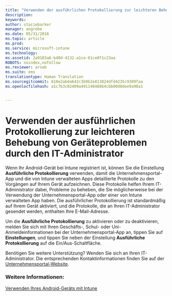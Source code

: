 ```yaml
---
title: "Verwenden der ausführlichen Protokollierung zur leichteren Behebung von Geräteproblemen durch den IT-Administrator | Microsoft Intune"
description: 
keywords: 
author: staciebarker
manager: angrobe
ms.date: 05/31/2016
ms.topic: article
ms.prod: 
ms.service: microsoft-intune
ms.technology: 
ms.assetid: 2a9183a6-b40d-4132-a1ce-61ce0f1c23aa
ROBOTS: noindex,nofollow
ms.reviewer: arnab
ms.suite: ems
translationtype: Human Translation
ms.sourcegitcommit: 618e2abda642c3b9b2e813824dfd4235c9309faa
ms.openlocfilehash: a1c7b3c02409a49114848864cbb00d0dee9a98a1


---
```



# Verwenden der ausführlichen Protokollierung zur leichteren Behebung von Geräteproblemen durch den IT-Administrator

Wenn Ihr Android-Gerät bei Intune registriert ist, können Sie die Einstellung **Ausführliche Protokollierung** verwenden, damit die Unternehmensportal-App und die von Intune verwalteten Apps detaillierte Protokolle zu den Vorgängen auf Ihrem Gerät aufzeichnen. Diese Protokolle helfen Ihrem IT-Administrator dabei, Probleme zu beheben, die Sie möglicherweise bei der Verwendung der Unternehmensportal-App oder einer von Intune verwalteten App haben. Die ausführlicher Protokollierung ist standardmäßig auf Ihrem Gerät aktiviert, und die Protokolle, die an Ihren IT-Administrator gesendet werden, enthalten Ihre E-Mail-Adresse.

Um die **Ausführliche Protokollierung** zu aktivieren oder zu deaktivieren, melden Sie sich mit Ihren Geschäfts-, Schul- oder Uni-Anmeldeinformationen bei der Unternehmensportal-App an, tippen Sie auf **Einstellungen**, und tippen Sie neben der Einstellung **Ausführliche Protokollierung** auf die Ein/Aus-Schaltfläche.

Benötigen Sie weitere Unterstützung? Wenden Sie sich an Ihren IT-Administrator. Die entsprechenden Kontaktinformationen finden Sie auf der [Unternehmensportal-Website](http://portal.manage.microsoft.com).

### Weitere Informationen:
[Verwenden Ihres Android-Geräts mit Intune](using-your-android-device-with-intune.md)



<!--HONumber=Jul16_HO4-->


